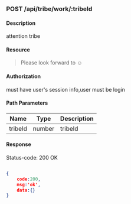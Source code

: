 ### POST /api/tribe/work/:tribeId

#### Description
attention tribe
#### Resource
 > Please look forward to ☺

#### Authorization
must have user's session info,user must be login

#### Path Parameters
|Name|Type|Description| 
|----|---|---|
| tribeId |number| tribeId| 


#### Response
Status-code: 200 OK

```json

{   
    code:200,
    msg:'ok',
    data:{}
}
```
 